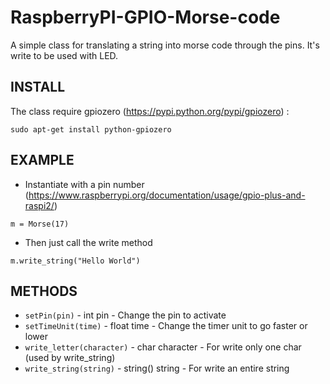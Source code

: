 # RaspberryPI-GPIO-Morse-code

A simple class for translating a string into morse code through the pins.
It's write to be used with LED.

## INSTALL

The class require gpiozero (https://pypi.python.org/pypi/gpiozero) :

`sudo apt-get install python-gpiozero`

## EXAMPLE

- Instantiate with a pin number (https://www.raspberrypi.org/documentation/usage/gpio-plus-and-raspi2/)

`m = Morse(17)`

- Then just call the write method

`m.write_string("Hello World")`

## METHODS

- `setPin(pin)` - int pin - Change the pin to activate
- `setTimeUnit(time)` - float time - Change the timer unit to go faster or lower
- `write_letter(character)` - char character - For write only one char (used by write_string)
- `write_string(string)` - string() string - For write an entire string

